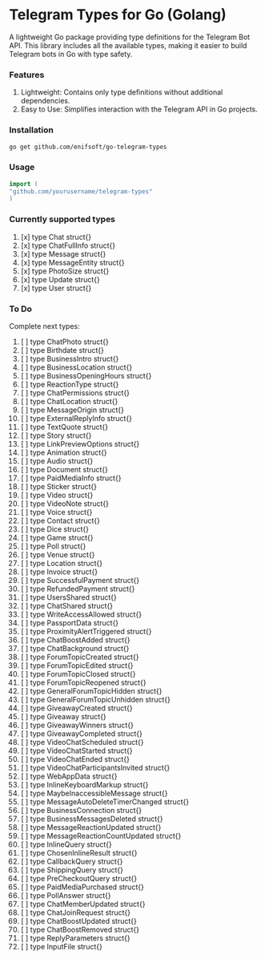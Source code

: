 # Telegram Types for Go (Golang)

A lightweight Go package providing type definitions for the Telegram Bot API. This library includes all the available
types, making it easier to build Telegram bots in Go with type safety.

### Features

1. Lightweight: Contains only type definitions without additional dependencies.
1. Easy to Use: Simplifies interaction with the Telegram API in Go projects.

### Installation

```bash
go get github.com/enifsoft/go-telegram-types
```

### Usage

```go
import (
"github.com/yourusername/telegram-types"
)
```

### Currently supported types

1. [x] type Chat struct{}
1. [x] type ChatFullInfo struct{}
1. [x] type Message struct{}
1. [x] type MessageEntity struct{}
1. [x] type PhotoSize struct{}
1. [x] type Update struct{}
1. [x] type User struct{}

### To Do

Complete next types:

1. [ ] type ChatPhoto struct{}
2. [ ] type Birthdate struct{}
3. [ ] type BusinessIntro struct{}
4. [ ] type BusinessLocation struct{}
5. [ ] type BusinessOpeningHours struct{}
6. [ ] type ReactionType struct{}
7. [ ] type ChatPermissions struct{}
8. [ ] type ChatLocation struct{}
9. [ ] type MessageOrigin struct{}
10. [ ] type ExternalReplyInfo struct{}
11. [ ] type TextQuote struct{}
12. [ ] type Story struct{}
13. [ ] type LinkPreviewOptions struct{}
14. [ ] type Animation struct{}
15. [ ] type Audio struct{}
16. [ ] type Document struct{}
17. [ ] type PaidMediaInfo struct{}
18. [ ] type Sticker struct{}
19. [ ] type Video struct{}
20. [ ] type VideoNote struct{}
21. [ ] type Voice struct{}
22. [ ] type Contact struct{}
23. [ ] type Dice struct{}
24. [ ] type Game struct{}
25. [ ] type Poll struct{}
26. [ ] type Venue struct{}
27. [ ] type Location struct{}
28. [ ] type Invoice struct{}
29. [ ] type SuccessfulPayment struct{}
30. [ ] type RefundedPayment struct{}
31. [ ] type UsersShared struct{}
32. [ ] type ChatShared struct{}
33. [ ] type WriteAccessAllowed struct{}
34. [ ] type PassportData struct{}
35. [ ] type ProximityAlertTriggered struct{}
36. [ ] type ChatBoostAdded struct{}
37. [ ] type ChatBackground struct{}
38. [ ] type ForumTopicCreated struct{}
39. [ ] type ForumTopicEdited struct{}
40. [ ] type ForumTopicClosed struct{}
41. [ ] type ForumTopicReopened struct{}
42. [ ] type GeneralForumTopicHidden struct{}
43. [ ] type GeneralForumTopicUnhidden struct{}
44. [ ] type GiveawayCreated struct{}
45. [ ] type Giveaway struct{}
46. [ ] type GiveawayWinners struct{}
47. [ ] type GiveawayCompleted struct{}
48. [ ] type VideoChatScheduled struct{}
49. [ ] type VideoChatStarted struct{}
50. [ ] type VideoChatEnded struct{}
51. [ ] type VideoChatParticipantsInvited struct{}
52. [ ] type WebAppData struct{}
53. [ ] type InlineKeyboardMarkup struct{}
54. [ ] type MaybeInaccessibleMessage struct{}
55. [ ] type MessageAutoDeleteTimerChanged struct{}
56. [ ] type BusinessConnection struct{}
57. [ ] type BusinessMessagesDeleted struct{}
58. [ ] type MessageReactionUpdated struct{}
59. [ ] type MessageReactionCountUpdated struct{}
60. [ ] type InlineQuery struct{}
61. [ ] type ChosenInlineResult struct{}
62. [ ] type CallbackQuery struct{}
63. [ ] type ShippingQuery struct{}
64. [ ] type PreCheckoutQuery struct{}
65. [ ] type PaidMediaPurchased struct{}
66. [ ] type PollAnswer struct{}
67. [ ] type ChatMemberUpdated struct{}
68. [ ] type ChatJoinRequest struct{}
69. [ ] type ChatBoostUpdated struct{}
70. [ ] type ChatBoostRemoved struct{}
71. [ ] type ReplyParameters struct{}
72. [ ] type InputFile struct{}